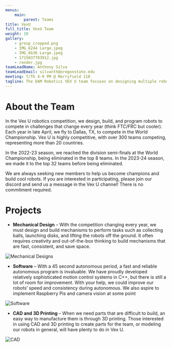 ```yaml
---
menus: 
    main:
        parent: Teams
title: VexU
full_title: VexU Team
weight: 10
gallery:
    - group_cropped.png
    - IMG_6244 Large.jpeg
    - IMG_6636 Large.jpeg
    - 1715037783912.jpg
    - render.jpg
teamLeadName: Anthony Silva
teamLeadEmail: silvanth@oregonstate.edu
meeting: T/Th 4-9 PM @ Merryfield 110
tagline: The DAM Robotics VEX U team focuses on designing multiple robots and competing in the VEX Robotics competition at the university level.
---
```


# About the Team

In the Vex U robotics competition, we design, build, and program robots to compete in challenges that change every year (think FTC/FRC but cooler). Each year in late April, we fly to Dallas, TX, to compete in the World Championship. Vex U is highly competitive, with over 300 teams competing, representing more than 20 countries.

In the 2022-23 season, we reached the division semi-finals at the World Championship, being eliminated in the top 8 teams. In the 2023-24 season, we made it to the top 32 teams before being eliminated.

We are always seeking new members to help us become champions and build cool robots. If you are interested in participating, please join our discord and send us a message in the Vex U channel! There is no commitment required. 


# Projects

- **Mechanical Design** – With the competition changing every year, we must design and build mechanisms to perform tasks such as collecting balls, launching disks, and lifting the robots off the ground. It often requires creativity and out-of-the-box thinking to build mechanisms that are fast, consistent, and save space.

![Mechanical Designs](mech.png)

- **Software** – With a 45 second autonomous period, a fast and reliable autonomous program is invaluable. We have proudly developed relatively sophisticated motion control systems in C++, but there is still a lot of room for improvement. With your help, we could improve our robots’ speed and consistency during autonomous. We also aspire to implement Raspberry Pis and camera vision at some point

![Software](software.png)

- **CAD and 3D Printing** – When we need parts that are difficult to build, an easy way to manufacture them is through 3D printing. Those interested in using CAD and 3D printing to create parts for the team, or modeling our robots in general, will have plenty to do in Vex U.

![CAD](cad.png)